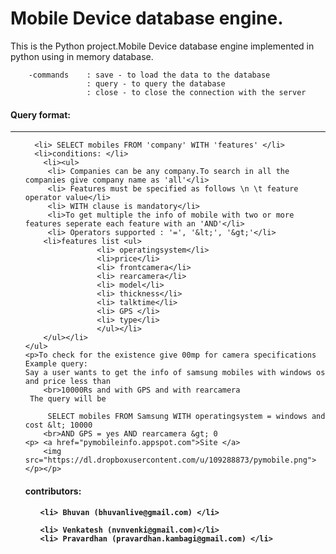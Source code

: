 <h1>Mobile Device database engine.</h1>
<p>
This is the Python project.Mobile Device database engine implemented in python using in memory database. 
<p>
	
		-commands    : save - to load the data to the database
					 : query - to query the database
					 : close - to close the connection with the server
	
 <h4> Query format: </h4>
  	<hr />
  	<ul>
  	
	  <li> SELECT mobiles FROM 'company' WITH 'features' </li>
	  <li>conditions: </li>
	  	<li><ul>
	     <li> Companies can be any company.To search in all the companies give company name as 'all'</li>
	     <li> Features must be specified as follows \n \t feature operator value</li>
	     <li> WITH clause is mandatory</li>
	     <li>To get multiple the info of mobile with two or more features seperate each feature with an 'AND'</li>
	     <li> Operators supported : '=', '&lt;', '&gt;'</li>
	    <li>features list <ul>
					<li> operatingsystem</li>
					<li>price</li>
					<li> frontcamera</li>
					<li> rearcamera</li>
					<li> model</li>
					<li> thickness</li>
					<li> talktime</li>
					<li> GPS </li>
					<li> type</li>
					</ul></li>
		</ul></li>			
	</ul>
	<p>To check for the existence give 00mp for camera specifications
	Example query:
	Say a user wants to get the info of samsung mobiles with windows os and price less than 
		<br>10000Rs and with GPS and with rearcamera
	 The query will be
		
		 SELECT mobiles FROM Samsung WITH operatingsystem = windows and cost &lt; 10000
		<br>AND GPS = yes AND rearcamera &gt; 0 
	<p> <a href="pymobileinfo.appspot.com">Site </a>
		<img src="https://dl.dropboxusercontent.com/u/109288873/pymobile.png"></p></p>
</p>		

</p>
<p>
<h4> contributors: <h4>
  <ul>
    
    <li> Bhuvan (bhuvanlive@gmail.com) </li>
    
    <li> Venkatesh (nvnvenki@gmail.com)</li>
    <li> Pravardhan (pravardhan.kambagi@gmail.com) </li>
  </ul>
</p>
